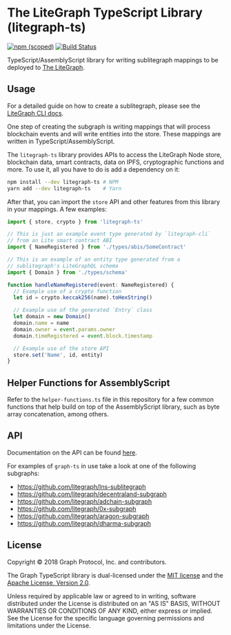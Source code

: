 # The LiteGraph TypeScript Library (litegraph-ts)

[![npm (scoped)](https://img.shields.io/npm/v/@graphprotocol/graph-ts.svg)](https://www.npmjs.com/package/@graphprotocol/graph-ts)
[![Build Status](https://travis-ci.org/graphprotocol/graph-ts.svg?branch=master)](https://travis-ci.org/graphprotocol/graph-ts)

TypeScript/AssemblyScript library for writing sublitegraph mappings to be
deployed to [The LiteGraph](https://github.com/litegraph/litegraph-node).

## Usage

For a detailed guide on how to create a sublitegraph, please see the
[LiteGraph CLI docs](https://github.com/litegraph/litegraph-cli).

One step of creating the subgraph is writing mappings that will process
blockchain events and will write entities into the store. These mappings
are written in TypeScript/AssemblyScript.

The `litegraph-ts` library provides APIs to access the LiteGraph Node store,
blockchain data, smart contracts, data on IPFS, cryptographic functions
and more. To use it, all you have to do is add a dependency on it:

```sh
npm install --dev litegraph-ts # NPM
yarn add --dev litegraph-ts    # Yarn
```

After that, you can import the `store` API and other features from
this library in your mappings. A few examples:

```typescript
import { store, crypto } from 'litegraph-ts'

// This is just an example event type generated by `litegraph-cli`
// from an Lite smart contract ABI
import { NameRegistered } from './types/abis/SomeContract'

// This is an example of an entity type generated from a
// sublitegraph's LiteGraphQL schema
import { Domain } from './types/schema'

function handleNameRegistered(event: NameRegistered) {
  // Example use of a crypto function
  let id = crypto.keccak256(name).toHexString()

  // Example use of the generated `Entry` class
  let domain = new Domain()
  domain.name = name
  domain.owner = event.params.owner
  domain.timeRegistered = event.block.timestamp

  // Example use of the store API
  store.set('Name', id, entity)
}
```

## Helper Functions for AssemblyScript

Refer to the `helper-functions.ts` file in this repository for a few common functions that help build on top of the AssemblyScript library, such as byte array concatenation, among others. 

## API

Documentation on the API can be found [here](https://thegraph.com/docs/assemblyscript-api#api-reference).

For examples of `graph-ts` in use take a look at one of the following subgraphs:
* https://github.com/litegraph/lns-sublitegraph
* https://github.com/litegraph/decentraland-subgraph
* https://github.com/litegraph/adchain-subgraph
* https://github.com/litegraph/0x-subgraph
* https://github.com/litegraph/aragon-subgraph
* https://github.com/litegraph/dharma-subgraph  

## License

Copyright &copy; 2018 Graph Protocol, Inc. and contributors.

The Graph TypeScript library is dual-licensed under the
[MIT license](LICENSE-MIT) and the
[Apache License, Version 2.0](LICENSE-APACHE).

Unless required by applicable law or agreed to in writing, software
distributed under the License is distributed on an "AS IS" BASIS,
WITHOUT WARRANTIES OR CONDITIONS OF ANY KIND, either express or implied.
See the License for the specific language governing permissions and
limitations under the License.
